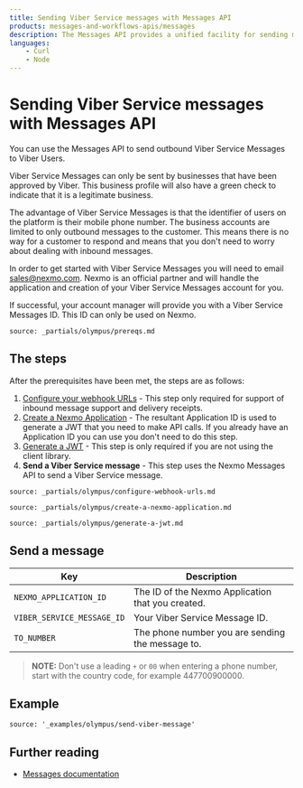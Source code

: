 ```yaml
---
title: Sending Viber Service messages with Messages API
products: messages-and-workflows-apis/messages
description: The Messages API provides a unified facility for sending messages over multiple channel types. This tutorial looks at sending messages via the Viber Service channel using the Messages API.
languages:
    - Curl
    - Node
---
```


# Sending Viber Service messages with Messages API

You can use the Messages API to send outbound Viber Service Messages to Viber Users.

Viber Service Messages can only be sent by businesses that have been approved by Viber. This business profile will also have a green check to indicate that it is a legitimate business.

The advantage of Viber Service Messages is that the identifier of users on the platform is their mobile phone number. The business accounts are limited to only outbound messages to the customer. This means there is no way for a customer to respond and means that you don't need to worry about dealing with inbound messages.

In order to get started with Viber Service Messages you will need to email [sales@nexmo.com](mailto:sales@nexmo.com). Nexmo is an official partner and will handle the application and creation of your Viber Service Messages account for you.

If successful, your account manager will provide you with a Viber Service Messages ID. This ID can only be used on Nexmo.

```partial
source: _partials/olympus/prereqs.md
```

## The steps

After the prerequisites have been met, the steps are as follows:

1. [Configure your webhook URLs](#configure-your-webhook-urls) - This step only required for support of inbound message support and delivery receipts.
2. [Create a Nexmo Application](#create-a-nexmo-application) - The resultant Application ID is used to generate a JWT that you need to make API calls. If you already have an Application ID you can use you don't need to do this step.
3. [Generate a JWT](#generate-a-jwt) - This step is only required if you are not using the client library.
4. **Send a Viber Service message** - This step uses the Nexmo Messages API to send a Viber Service message.

```partial
source: _partials/olympus/configure-webhook-urls.md
```

```partial
source: _partials/olympus/create-a-nexmo-application.md
```

```partial
source: _partials/olympus/generate-a-jwt.md
```

## Send a message

Key | Description
-- | --
`NEXMO_APPLICATION_ID` | The ID of the Nexmo Application that you created.
`VIBER_SERVICE_MESSAGE_ID` | Your Viber Service Message ID.
`TO_NUMBER` | The phone number you are sending the message to.

> **NOTE:** Don't use a leading `+` or `00` when entering a phone number, start with the country code, for example 447700900000.

## Example

```building_blocks
source: '_examples/olympus/send-viber-message'
```

## Further reading

* [Messages documentation](/messages-and-workflows-apis/messages/overview)
